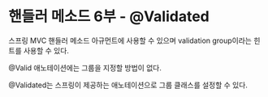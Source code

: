 핸들러 메소드 6부 - @Validated
===

스프링 MVC 핸들러 메소드 아규먼트에 사용할 수 있으며 validation group이라는 힌트를 사용할 수 있다.   

@Valid 애노테이션에는 그룹을 지정할 방법이 없다.  

@Validated는 스프링이 제공하는 애노테이션으로 그룹 클래스를 설정할 수 있다. 
